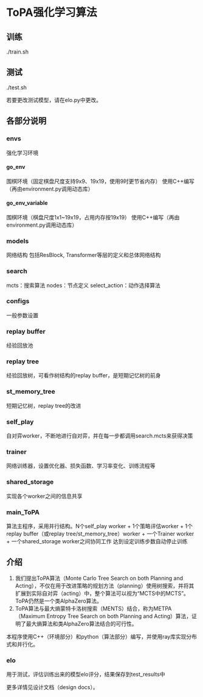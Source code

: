 # ToPA强化学习算法

## 训练
./train.sh

## 测试
./test.sh

若要更改测试模型，请在elo.py中更改。

## 各部分说明
### envs
强化学习环境

#### go_env
围棋环境（固定棋盘尺度支持9x9、19x19，使用9时更节省内存）
使用C++编写（再由environment.py调用动态库）

#### go_env_variable
围棋环境（棋盘尺度1x1~19x19，占用内存按19x19）
使用C++编写（再由environment.py调用动态库）

### models
网络结构
包括ResBlock, Transformer等层的定义和总体网络结构

### search
mcts：搜索算法
nodes：节点定义
select_action：动作选择算法

### configs
一般参数设置

### replay buffer
经验回放池

### replay tree
经验回放树，可看作树结构的replay buffer，是短期记忆树的前身

### st_memory_tree
短期记忆树，replay tree的改进

### self_play
自对弈worker，不断地进行自对弈，并在每一步都调用search.mcts来获得决策

### trainer
网络训练器，设置优化器、损失函数、学习率变化、训练流程等

### shared_storage
实现各个worker之间的信息共享

### main_ToPA
算法主程序，采用并行结构。N个self_play worker + 1个策略评估worker + 1个replay buffer（或replay tree/st_memory_tree）worker + 一个Trainer worker + 一个shared_storage worker之间协同工作
达到设定训练步数自动停止训练


## 介绍
1. 我们提出ToPA算法（Monte Carlo Tree Search on both Planning and Acting），不仅在用于改进策略的规划方法（planning）使用树搜索，并将其扩展到实际自对弈（acting）中，整个算法可以视为“MCTS中的MCTS”。ToPA仍然是一个类AlphaZero算法。
2. ToPA算法与最大熵蒙特卡洛树搜索（MENTS）结合，称为METPA（Maximum Entropy Tree Search on both Planning and Acting）算法，证明了最大熵算法和类AlphaZero算法结合的可行性。

本程序使用C++（环境部分）和python（算法部分）编写，并使用ray库实现分布式和并行化。


### elo
用于测试，评估训练出来的模型elo评分，结果保存到test_results中

更多详情见设计文档（design docs）。

